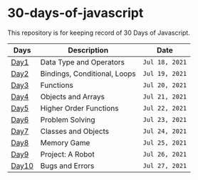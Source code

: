 # 30-days-of-javascript
This repository is for keeping record of 30 Days of Javascript.

| Days | Description | Date |
| ----------- | ----------- | ----------- |
| [Day1](day1.md) | Data Type and Operators | `Jul 18, 2021`
| [Day2](day2.md) | Bindings, Conditional, Loops | `Jul 19, 2021`
| [Day3](day3.md) | Functions | `Jul 20, 2021`
| [Day4](day4.md) | Objects and Arrays | `Jul 21, 2021`
| [Day5](day5.md) | Higher Order Functions | `Jul 22, 2021`
| [Day6](day6.md) | Problem Solving | `Jul 23, 2021`
| [Day7](day7.md) | Classes and Objects | `Jul 24, 2021`
| [Day8](day8.md) | Memory Game | `Jul 25, 2021`
| [Day9](day9.md) | Project: A Robot | `Jul 26, 2021`
| [Day10](day10.md) | Bugs and Errors | `Jul 27, 2021`